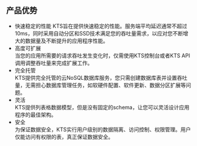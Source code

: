 ## 产品优势

* 快速稳定的性能
     KTS旨在提供快速稳定的性能。服务端平均延迟通常不超过10ms，同时采用自动分区和SSD技术满足您的吞吐量需求，以应对您不断增大的数据量及不断提升的应用程序性能。
* 高度可扩展  
当您的应用所需要的请求吞吐发生变化时，仅需使用KTS控制台或者KTS API调用调整吞吐量来完成扩展工作。
* 完全托管  
KTS提供完全托管的云NoSQL数据库服务，您只需创建数据库表并设置吞吐量，无需担心数据库管理任务，如软硬件配置、软件更新、数据分区扩展等问题。
* 灵活  
KTS提供列表格数据模型，但是没有固定的schema，让您可以灵活设计应用程序的最佳架构。
* 安全  
为保证数据安全，KTS实行用户级别的数据隔离、访问控制、权限管理。用户仅能访问有权限的表，真正保证数据安全。
